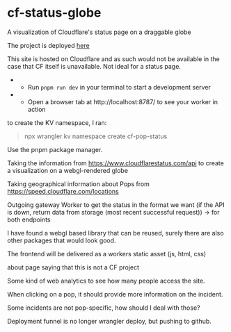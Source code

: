 # cf-status-globe

A visualization of Cloudflare's status page on a draggable globe

The project is deployed [here](https://cf-status-globe.mxschumacher.xyz)

This site is hosted on Cloudflare and as such would not be available in the case that CF itself is unavailable. Not ideal for a status page.

 * - Run `pnpm run dev` in your terminal to start a development server
 * - Open a browser tab at http://localhost:8787/ to see your worker in action

 to create the KV namespace, I ran:
 > npx wrangler kv namespace create cf-pop-status

Use the pnpm package manager.

Taking the information from https://www.cloudflarestatus.com/api to create a visualization on a webgl-rendered globe

Taking geographical information about Pops from https://speed.cloudflare.com/locations

Outgoing gateway Worker to get the status in the format we want (if the API is down, return data from storage (most recent successful request))
-> for both endpoints

I have found a webgl based library that can be reused, surely there are also other packages that would look good.

The frontend will be delivered as a workers static asset (js, html, css)

about page saying that this is not a CF project

Some kind of web analytics to see how many people access the site.

When clicking on a pop, it should provide more information on the incident.

Some incidents are not pop-specific, how should I deal with those?

Deployment funnel is no longer wrangler deploy, but pushing to github.
